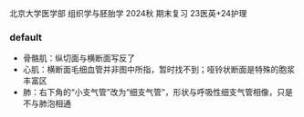北京大学医学部 组织学与胚胎学 2024秋 期末复习 23医英+24护理

### default
- 骨骼肌：纵切面与横断面写反了
- 心肌：横断面毛细血管并非图中所指，暂时找不到；哑铃状断面是特殊的胞浆丰富区
- 肺：右下角的“小支气管”改为“细支气管”，形状与呼吸性细支气管相像，只是不与肺泡相通
